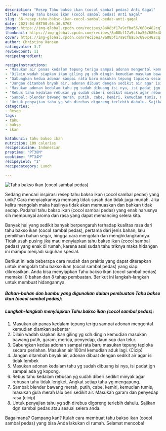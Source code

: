 ```yaml
---
description: "Resep Tahu bakso ikan (cocol sambal pedas) Anti Gagal"
title: "Resep Tahu bakso ikan (cocol sambal pedas) Anti Gagal"
slug: 66-resep-tahu-bakso-ikan-cocol-sambal-pedas-anti-gagal
date: 2021-04-08T00:05:36.876Z
image: https://img-global.cpcdn.com/recipes/8a08bf17a9cfba56/680x482cq70/tahu-bakso-ikan-cocol-sambal-pedas-foto-resep-utama.jpg
thumbnail: https://img-global.cpcdn.com/recipes/8a08bf17a9cfba56/680x482cq70/tahu-bakso-ikan-cocol-sambal-pedas-foto-resep-utama.jpg
cover: https://img-global.cpcdn.com/recipes/8a08bf17a9cfba56/680x482cq70/tahu-bakso-ikan-cocol-sambal-pedas-foto-resep-utama.jpg
author: Christina Hansen
ratingvalue: 3.7
reviewcount: 11
recipeingredient:

recipeinstructions:
- "Masukan air panas kedalam tepung terigu sampai adonan mengental kemudian diamkan sebentar"
- "Dilain wadah siapkan ikan giling yg sdh dingin kemudian masukan bawang putih, garam, merica, penyedap, daun sop dan telur."
- "Gabungkan kedua adonan sampai rata baru masukan tepung tapioka secara perlahan. Masukan air 100ml kemudian aduk lagi. (Cicip)"
- "Jangan ditambah bnyak air, adonan dibuat dengan sedikit air agar isi tidak lembek"
- "Masukan adonan kedalam tahu yg sudah dibuang isi nya, isi padat jgn sampai ada yg kopong."
- "Rebus tahu kedalam rebusan yg sudah diberi sedikit minyak agar rebusan tahu tidak lengket. Angkat setiap tahu yg mengapung."
- "Sambal: blender bawang merah, putih, cabe, kemiri, kemudian tumis, masukan gula merah lalu beri sedikit air. Masukan garam dan penyedap rasa (cicip)"
- "Untuk penyajian tahu yg sdh direbus digoreng terlebih dahulu. Sajikan dgn sambal pedas atau sesuai selera anda."
categories:
- Resep
tags:
- tahu
- bakso
- ikan

katakunci: tahu bakso ikan 
nutrition: 109 calories
recipecuisine: Indonesian
preptime: "PT38M"
cooktime: "PT34M"
recipeyield: "1"
recipecategory: Lunch

---
```



![Tahu bakso ikan (cocol sambal pedas)](https://img-global.cpcdn.com/recipes/8a08bf17a9cfba56/680x482cq70/tahu-bakso-ikan-cocol-sambal-pedas-foto-resep-utama.jpg)

Sedang mencari inspirasi resep tahu bakso ikan (cocol sambal pedas) yang unik? Cara menyiapkannya memang tidak susah dan tidak juga mudah. Jika keliru mengolah maka hasilnya tidak akan memuaskan dan bahkan tidak sedap. Padahal tahu bakso ikan (cocol sambal pedas) yang enak harusnya sih mempunyai aroma dan rasa yang dapat memancing selera kita.

Banyak hal yang sedikit banyak berpengaruh terhadap kualitas rasa dari tahu bakso ikan (cocol sambal pedas), pertama dari jenis bahan, lalu pemilihan bahan segar, hingga cara mengolah dan menghidangkannya. Tidak usah pusing jika mau menyiapkan tahu bakso ikan (cocol sambal pedas) yang enak di rumah, karena asal sudah tahu triknya maka hidangan ini mampu menjadi suguhan spesial.




Berikut ini ada beberapa cara mudah dan praktis yang dapat diterapkan untuk mengolah tahu bakso ikan (cocol sambal pedas) yang siap dikreasikan. Anda bisa menyiapkan Tahu bakso ikan (cocol sambal pedas) memakai 0 bahan dan 8 tahap pembuatan. Berikut ini langkah-langkah untuk membuat hidangannya.

<!--inarticleads1-->

##### Bahan-bahan dan bumbu yang digunakan dalam pembuatan Tahu bakso ikan (cocol sambal pedas):





<!--inarticleads2-->

##### Langkah-langkah menyiapkan Tahu bakso ikan (cocol sambal pedas):

1. Masukan air panas kedalam tepung terigu sampai adonan mengental kemudian diamkan sebentar
1. Dilain wadah siapkan ikan giling yg sdh dingin kemudian masukan bawang putih, garam, merica, penyedap, daun sop dan telur.
1. Gabungkan kedua adonan sampai rata baru masukan tepung tapioka secara perlahan. Masukan air 100ml kemudian aduk lagi. (Cicip)
1. Jangan ditambah bnyak air, adonan dibuat dengan sedikit air agar isi tidak lembek
1. Masukan adonan kedalam tahu yg sudah dibuang isi nya, isi padat jgn sampai ada yg kopong.
1. Rebus tahu kedalam rebusan yg sudah diberi sedikit minyak agar rebusan tahu tidak lengket. Angkat setiap tahu yg mengapung.
1. Sambal: blender bawang merah, putih, cabe, kemiri, kemudian tumis, masukan gula merah lalu beri sedikit air. Masukan garam dan penyedap rasa (cicip)
1. Untuk penyajian tahu yg sdh direbus digoreng terlebih dahulu. Sajikan dgn sambal pedas atau sesuai selera anda.




Bagaimana? Gampang kan? Itulah cara membuat tahu bakso ikan (cocol sambal pedas) yang bisa Anda lakukan di rumah. Selamat mencoba!

